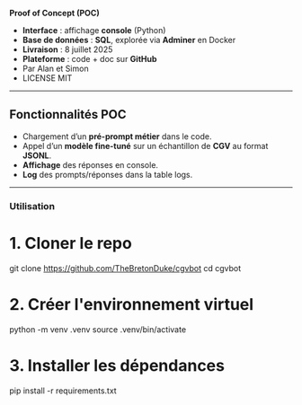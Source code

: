   **Proof of Concept (POC)**
- **Interface** : affichage **console** (Python)
- **Base de données** : **SQL**, explorée via **Adminer** en Docker
- **Livraison** : 8 juillet 2025
- **Plateforme** : code + doc sur **GitHub**
- Par Alan et Simon
- LICENSE MIT

---

## Fonctionnalités POC
- Chargement d’un **pré-prompt métier** dans le code.
- Appel d’un **modèle fine-tuné** sur un échantillon de **CGV** au format **JSONL**.
- **Affichage** des réponses en console.
- **Log** des prompts/réponses dans la table logs.

---

### Utilisation

# 1. Cloner le repo
git clone <https://github.com/TheBretonDuke/cgvbot>
cd cgvbot

# 2. Créer l'environnement virtuel
python -m venv .venv
source .venv/bin/activate

# 3. Installer les dépendances
pip install -r requirements.txt
